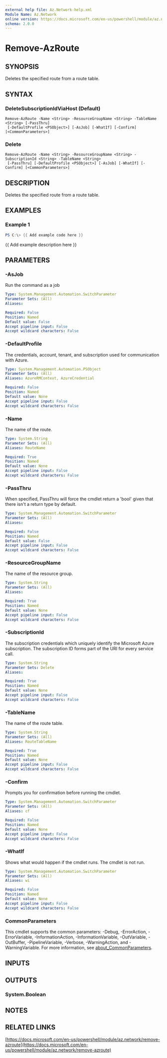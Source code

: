 ```yaml
---
external help file: Az.Network-help.xml
Module Name: Az.Network
online version: https://docs.microsoft.com/en-us/powershell/module/az.network/remove-azroute
schema: 2.0.0
---
```


# Remove-AzRoute

## SYNOPSIS
Deletes the specified route from a route table.

## SYNTAX

### DeleteSubscriptionIdViaHost (Default)
```
Remove-AzRoute -Name <String> -ResourceGroupName <String> -TableName <String> [-PassThru]
 [-DefaultProfile <PSObject>] [-AsJob] [-WhatIf] [-Confirm] [<CommonParameters>]
```

### Delete
```
Remove-AzRoute -Name <String> -ResourceGroupName <String> -SubscriptionId <String> -TableName <String>
 [-PassThru] [-DefaultProfile <PSObject>] [-AsJob] [-WhatIf] [-Confirm] [<CommonParameters>]
```

## DESCRIPTION
Deletes the specified route from a route table.

## EXAMPLES

### Example 1
```powershell
PS C:\> {{ Add example code here }}
```

{{ Add example description here }}

## PARAMETERS

### -AsJob
Run the command as a job

```yaml
Type: System.Management.Automation.SwitchParameter
Parameter Sets: (All)
Aliases:

Required: False
Position: Named
Default value: False
Accept pipeline input: False
Accept wildcard characters: False
```

### -DefaultProfile
The credentials, account, tenant, and subscription used for communication with Azure.

```yaml
Type: System.Management.Automation.PSObject
Parameter Sets: (All)
Aliases: AzureRMContext, AzureCredential

Required: False
Position: Named
Default value: None
Accept pipeline input: False
Accept wildcard characters: False
```

### -Name
The name of the route.

```yaml
Type: System.String
Parameter Sets: (All)
Aliases: RouteName

Required: True
Position: Named
Default value: None
Accept pipeline input: False
Accept wildcard characters: False
```

### -PassThru
When specified, PassThru will force the cmdlet return a 'bool' given that there isn't a return type by default.

```yaml
Type: System.Management.Automation.SwitchParameter
Parameter Sets: (All)
Aliases:

Required: False
Position: Named
Default value: False
Accept pipeline input: False
Accept wildcard characters: False
```

### -ResourceGroupName
The name of the resource group.

```yaml
Type: System.String
Parameter Sets: (All)
Aliases:

Required: True
Position: Named
Default value: None
Accept pipeline input: False
Accept wildcard characters: False
```

### -SubscriptionId
The subscription credentials which uniquely identify the Microsoft Azure subscription.
The subscription ID forms part of the URI for every service call.

```yaml
Type: System.String
Parameter Sets: Delete
Aliases:

Required: True
Position: Named
Default value: None
Accept pipeline input: False
Accept wildcard characters: False
```

### -TableName
The name of the route table.

```yaml
Type: System.String
Parameter Sets: (All)
Aliases: RouteTableName

Required: True
Position: Named
Default value: None
Accept pipeline input: False
Accept wildcard characters: False
```

### -Confirm
Prompts you for confirmation before running the cmdlet.

```yaml
Type: System.Management.Automation.SwitchParameter
Parameter Sets: (All)
Aliases: cf

Required: False
Position: Named
Default value: None
Accept pipeline input: False
Accept wildcard characters: False
```

### -WhatIf
Shows what would happen if the cmdlet runs.
The cmdlet is not run.

```yaml
Type: System.Management.Automation.SwitchParameter
Parameter Sets: (All)
Aliases: wi

Required: False
Position: Named
Default value: None
Accept pipeline input: False
Accept wildcard characters: False
```

### CommonParameters
This cmdlet supports the common parameters: -Debug, -ErrorAction, -ErrorVariable, -InformationAction, -InformationVariable, -OutVariable, -OutBuffer, -PipelineVariable, -Verbose, -WarningAction, and -WarningVariable. For more information, see [about_CommonParameters](http://go.microsoft.com/fwlink/?LinkID=113216).

## INPUTS

## OUTPUTS

### System.Boolean
## NOTES

## RELATED LINKS

[https://docs.microsoft.com/en-us/powershell/module/az.network/remove-azroute](https://docs.microsoft.com/en-us/powershell/module/az.network/remove-azroute)

